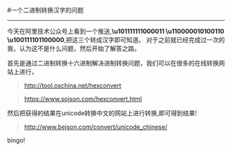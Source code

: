 #一个二进制转换汉字的问题
***

今天在阿里技术公众号上看到一个推送,**\u101111111000011 \u110000010100110 \u100111101100000**,把这三个转成汉字即可知道。
对于之前就已经完成过一次的我，认为这不是什么问题，然后开始了解答之路。

首先是通过二进制转换十六进制解决进制转换问题，我们可以在很多的在线转换网站上进行，
>http://tool.oschina.net/hexconvert

>https://www.sojson.com/hexconvert.html

然后把获得的结果在unicode转换中文的网站上进行转换,即可得到结果!
>http://www.bejson.com/convert/unicode_chinese/

bingo!
